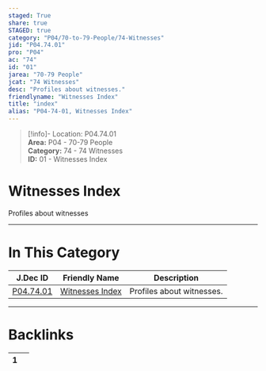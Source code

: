 ```yaml
---  
staged: True  
share: true  
STAGED: true  
category: "P04/70-to-79-People/74-Witnesses"  
jid: "P04.74.01"  
pro: "P04"  
ac: "74"  
id: "01"  
jarea: "70-79 People"  
jcat: "74 Witnesses"  
desc: "Profiles about witnesses."  
friendlyname: "Witnesses Index"  
title: "index"  
alias: "P04-74-01, Witnesses Index"  
---  
```

>[!info]- Location: P04.74.01  
>**Area:** P04 - 70-79 People  
>**Category:** 74 - 74 Witnesses  
>**ID:** 01 - Witnesses Index  
  
# Witnesses Index  
  
Profiles about witnesses  
   
  
  
---  
# In This Category  
  
| J.Dec ID                                                                            | Friendly Name                                                                             | Description               |  
| ----------------------------------------------------------------------------------- | ----------------------------------------------------------------------------------------- | ------------------------- |  
| [P04.74.01](index.md) | [Witnesses Index](index.md) | Profiles about witnesses. |  
  
  
---  
# Backlinks  
<div><table class="dataview table-view-table"><thead class="table-view-thead"><tr class="table-view-tr-header"><th class="table-view-th"><span></span><span class="dataview small-text">1</span></th><th class="table-view-th"><span></span></th></tr></thead><tbody class="table-view-tbody"></tbody></table></div>